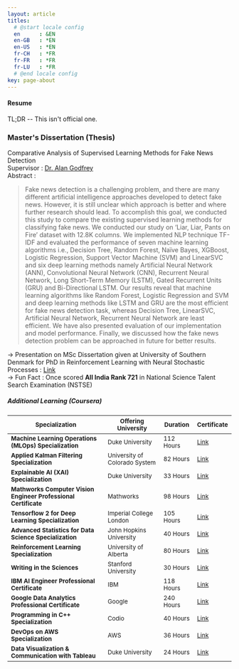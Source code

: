 ```yaml
---
layout: article
titles:
  # @start locale config
  en      : &EN      
  en-GB   : *EN
  en-US   : *EN
  fr-CH   : *FR
  fr-FR   : *FR
  fr-LU   : *FR
  # @end locale config
key: page-about
---
```


#### Resume

TL;DR -- This isn't official one.

### Master's Dissertation (Thesis)
Comparative Analysis of Supervised Learning Methods for Fake News Detection<br>
Supervisor : [Dr. Alan Godfrey](https://scholar.google.com/citations?user=AUptNgUAAAAJ&hl=en&oi=ao)  
Abstract :
>Fake news detection is a challenging problem, and there are many different artificial
>intelligence approaches developed to detect fake news. However, it is still unclear
>which approach is better and where further research should lead. To accomplish this
>goal, we conducted this study to compare the existing supervised learning methods for
>classifying fake news. We conducted our study on ‘Liar, Liar, Pants on Fire’ dataset with
>12.8K columns. We implemented NLP technique TF-IDF and evaluated the performance
>of seven machine learning algorithms i.e., Decision Tree, Random Forest, Naïve Bayes,
>XGBoost, Logistic Regression, Support Vector Machine (SVM) and LinearSVC and six
>deep learning methods namely Artificial Neural Network (ANN), Convolutional Neural
>Network (CNN), Recurrent Neural Network, Long Short-Term Memory (LSTM), Gated
>Recurrent Units (GRU) and Bi-Directional LSTM. Our results reveal that machine
>learning algorithms like Random Forest, Logistic Regression and SVM and deep learning
>methods like LSTM and GRU are the most efficient for fake news detection task, whereas
>Decision Tree, LinearSVC, Artificial Neural Network, Recurrent Neural Network are least
>efficient. We have also presented evaluation of our implementation and model
>performance. Finally, we discussed how the fake news detection problem can be
>approached in future for better results.

$→$ Presentation on MSc Dissertation given at University of Southern Denmark for PhD in Reinforcement Learning with Neural Stochastic Processes : [Link](MSc_Thesis_Presentation.pptx)  
$\rightarrow$ Fun Fact : Once scored __All India Rank 721__ in National Science Talent Search Examination (NSTSE)

##### Additional Learning (Coursera)

| <small>Specialization</small> | <small>Offering University</small> | <small>Duration</small> | <small>Certificate</small> |
| --------------------- | ------------ | ----------- | ------------ |
|<small> __Machine Learning Operations (MLOps) Specialization__ </small>| <small>Duke University</small> |<small>112 Hours </small>| <small>[Link](https://coursera.org/verify/specialization/6DVD7YBMPVS7)</small>|
|<small>__Applied Kalman Filtering Specialization__</small>| <small>University of Colorado System </small>| <small>82 Hours</small> | <small>[Link](https://coursera.org/verify/specialization/C3FBGSOAYFB7)</small>|
| <small>__Explainable AI (XAI) Specialization__</small> | <small>Duke University</small> | <small>33 Hours</small> | <small>[Link](https://www.coursera.org/account/accomplishments/specialization/RGLN1CKL6YG1)</small> |
| <small>__Mathworks Computer Vision Engineer Professional Certificate__</small> | <small>Mathworks</small> | <small>98 Hours</small> |<small> [Link](https://coursera.org/verify/professional-cert/B5R7KCVGZQ0P)</small> |
| <small>__Tensorflow 2 for Deep Learning Specialization__</small> | <small>Imperial College London</small> | <small>105 Hours</small> | <small>[Link](https://coursera.org/verify/specialization/BQFLTG3J2DU8)</small>|
| <small>__Advanced Statistics for Data Science Specialization__</small> | <small>John Hopkins University</small> | <small>40 Hours</small> | <small>[Link](https://coursera.org/verify/specialization/PAQSVMLRUQJC) </small>|
| <small>__Reinforcement Learning Specialization__</small> | <small>University of Alberta</small> | <small>80 Hours</small> | <small>[Link](https://www.coursera.org/account/accomplishments/specialization/certificate/RLJ2Q85BCAKA) </small>|
|<small>__Writing in the Sciences__ </small>| <small>Stanford University</small> | <small>30 Hours </small>| <small>[Link](https://www.coursera.org/account/accomplishments/certificate/CYUC57YB5RPE)</small>|
|<small>__IBM AI Engineer Professional Certificate__ </small>| <small>IBM </small>| <small>118 Hours |<small> [Link](https://www.coursera.org/account/accomplishments/professional-cert/ZRE56D8M8HVF)</small>|
|<small> __Google Data Analytics Professional Certificate__ </small>| <small>Google </small>| <small>240 Hours</small> | <small>[Link](https://coursera.org/share/b4fda17345bf90db33ab9186297bb049)</small>|
|<small>__Programming in C++ Specialization__</small> | <small>Codio</small> | <small>40 Hours</small> | <small>[Link](https://coursera.org/verify/specialization/6EKXPW3FC5X3)</small>|
|<small>__DevOps on AWS Specialization__</small> |<small> AWS</small> | <small>36 Hours</small> |<small> [Link](https://www.coursera.org/account/accomplishments/specialization/GHGSZAG4JBSM)</small>|
|<small> __Data Visualization & Communication with Tableau__ </small>| <small>Duke University</small> | <small>24 Hours</small> |<small> [Link](https://www.coursera.org/verify/S8AYZMXKA3PS/)</small>|